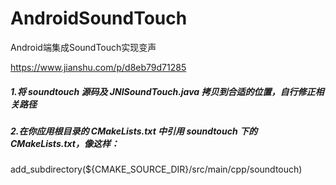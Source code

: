 # AndroidSoundTouch
Android端集成SoundTouch实现变声

https://www.jianshu.com/p/d8eb79d71285


##### 1.将 soundtouch 源码及 JNISoundTouch.java 拷贝到合适的位置，自行修正相关路径

##### 2.在你应用根目录的 CMakeLists.txt 中引用 soundtouch 下的 CMakeLists.txt，像这样：

  add_subdirectory(${CMAKE_SOURCE_DIR}/src/main/cpp/soundtouch)

